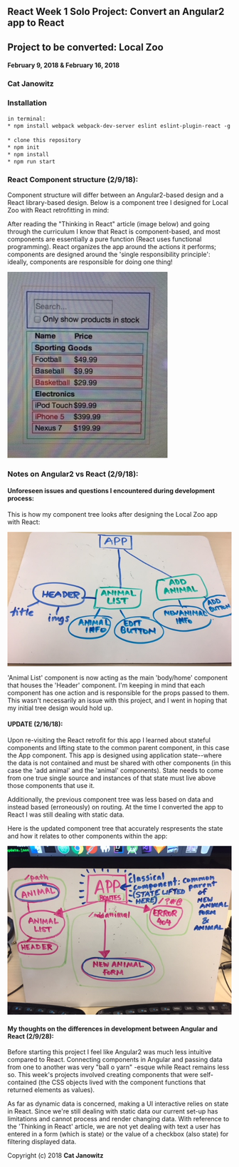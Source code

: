 ## React Week 1 Solo Project: Convert an Angular2 app to React

## Project to be converted: Local Zoo

#### February 9, 2018 & February 16, 2018

### Cat Janowitz

###  Installation
```
in terminal:
* npm install webpack webpack-dev-server eslint eslint-plugin-react -g

* clone this repository
* npm init
* npm install
* npm run start
```
### React Component structure (2/9/18):
Component structure will differ between an Angular2-based design and a React library-based design. Below is a component tree I designed for Local Zoo with React retrofitting in mind:

After reading the "Thinking in React" article (image below) and going through the curriculum I know that React is component-based, and most components are essentially a pure function (React uses functional programming). React organizes the app around the actions it performs; components are designed around the 'single responsibility principle': ideally, components are responsible for doing one thing!

![](thinking-react.JPG)

###  Notes on Angular2 vs React (2/9/18):

#### Unforeseen issues and questions I encountered during development process:

This is how my component tree looks after designing the Local Zoo app with React:

![](component-treev2.jpg)

'Animal List' component is now acting as the main 'body/home' component that houses the 'Header' component. I'm keeping in mind that each component has one action and is responsible for the props passed to them. This wasn't necessarily an issue with this project, and I went in hoping that my initial tree design would hold up.

#### UPDATE (2/16/18):
Upon re-visiting the React retrofit for this app I learned about stateful components and lifting state to the common parent component, in this case the App component. This app is designed using application state--where the data is not contained and must be shared with other components (in this case the 'add animal' and the 'animal' components). State needs to come from one true single source and instances of that state must live above those components that use it.

Additionally, the previous component tree was less based on data and instead based (erroneously) on routing. At the time I converted the app to React I was still dealing with static data.

Here is the updated component tree that accurately respresents the state and how it relates to other components within the app:

![](updated-component-tree.JPG)

#### My thoughts on the differences in development between Angular and React (2/9/28):

Before starting this project I feel like Angular2 was much less intuitive compared to React. Connecting components in Angular and passing data from one to another was very "ball o yarn" -esque while React remains less so. This week's projects involved creating components that were self-contained (the CSS objects lived with the component functions that returned elements as values).

As far as dynamic data is concerned, making a UI interactive relies on state in React. Since we're still dealing with static data our current set-up has limitations and cannot process and render changing data.  With reference to the 'Thinking in React' article, we are not yet dealing with text a user has entered in a form (which is state) or the value of a checkbox (also state) for filtering displayed data.








Copyright (c) 2018 **Cat Janowitz**

